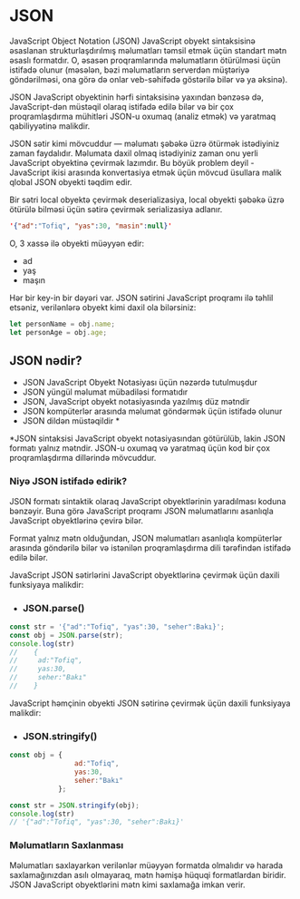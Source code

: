 # JSON

JavaScript Object Notation (JSON) JavaScript obyekt sintaksisinə əsaslanan strukturlaşdırılmış məlumatları təmsil etmək üçün standart mətn əsaslı formatdır. O, əsasən proqramlarında məlumatların ötürülməsi üçün istifadə olunur (məsələn, bəzi məlumatların serverdən müştəriyə göndərilməsi, ona görə də onlar veb-səhifədə göstərilə bilər və ya əksinə).

JSON JavaScript obyektinin hərfi sintaksisinə yaxından bənzəsə də, JavaScript-dən müstəqil olaraq istifadə edilə bilər və bir çox proqramlaşdırma mühitləri JSON-u oxumaq (analiz etmək) və yaratmaq qabiliyyətinə malikdir.

JSON sətir kimi mövcuddur — məlumatı şəbəkə üzrə ötürmək istədiyiniz zaman faydalıdır. Məlumata daxil olmaq istədiyiniz zaman onu yerli JavaScript obyektinə çevirmək lazımdır. Bu böyük problem deyil - JavaScript ikisi arasında konvertasiya etmək üçün mövcud üsullara malik qlobal JSON obyekti təqdim edir.

Bir sətri local obyektə çevirmək deserializasiya, local obyekti şəbəkə üzrə ötürülə bilməsi üçün sətirə çevirmək serializasiya adlanır.

```json
'{"ad":"Tofiq", "yas":30, "masin":null}'
```

O, 3 xassə ilə obyekti müəyyən edir:

- ad
- yaş
- maşın

Hər bir key-in bir dəyəri var. JSON sətirini JavaScript proqramı ilə təhlil etsəniz, verilənlərə obyekt kimi daxil ola bilərsiniz:

```js
let personName = obj.name;
let personAge = obj.age;
```

## JSON nədir?

- JSON JavaScript Obyekt Notasiyası üçün nəzərdə tutulmuşdur
- JSON yüngül məlumat mübadiləsi formatıdır
- JSON, JavaScript obyekt notasiyasında yazılmış düz mətndir
- JSON kompüterlər arasında məlumat göndərmək üçün istifadə olunur
- JSON dildən müstəqildir *

*JSON sintaksisi JavaScript obyekt notasiyasından götürülüb, lakin JSON formatı yalnız mətndir. JSON-u oxumaq və yaratmaq üçün kod bir çox proqramlaşdırma dillərində mövcuddur.

### Niyə JSON istifadə edirik?

JSON formatı sintaktik olaraq JavaScript obyektlərinin yaradılması koduna bənzəyir. Buna görə JavaScript proqramı JSON məlumatlarını asanlıqla JavaScript obyektlərinə çevirə bilər.

Format yalnız mətn olduğundan, JSON məlumatları asanlıqla kompüterlər arasında göndərilə bilər və istənilən proqramlaşdırma dili tərəfindən istifadə edilə bilər.

JavaScript JSON sətirlərini JavaScript obyektlərinə çevirmək üçün daxili funksiyaya malikdir:

- <h3 id='parse'>JSON.parse()</h3>

```js
const str = '{"ad":"Tofiq", "yas":30, "seher":Bakı}';
const obj = JSON.parse(str);
console.log(str)
//    {
//     ad:"Tofiq", 
//     yas:30, 
//     seher:"Bakı"
//    }

```

JavaScript həmçinin obyekti JSON sətirinə çevirmək üçün daxili funksiyaya malikdir:

- <h3 id='stringify'>JSON.stringify()</h3>

```js
const obj = {
                ad:"Tofiq", 
                yas:30, 
                seher:"Bakı"
            };

const str = JSON.stringify(obj);
console.log(str)
// '{"ad":"Tofiq", "yas":30, "seher":Bakı}'

```

### Məlumatların Saxlanması

Məlumatları saxlayarkən verilənlər müəyyən formatda olmalıdır və harada saxlamağınızdan asılı olmayaraq, mətn həmişə hüquqi formatlardan biridir. JSON JavaScript obyektlərini mətn kimi saxlamağa imkan verir.
